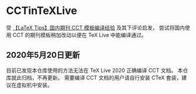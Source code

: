 # CCTinTeXLive

受 [【LaTeX Tips】国内期刊 CCT 模板编译经验](https://liam.page/2013/10/15/LaTeX-CCT-template/) 及其下评论启发，
尝试将国内使用 CCT 的期刊模板稍加改动以便在 TeX Live 中能编译通过。

## 2020年5月20日更新
目前已发现本仓库使用的方法无法在 TeX Live 2020 正确编译 CCT 文档。
本仓库就此归档，不再更新。
需要编译 CCT 文档的用户请自行安装 CTeX 套装，建议在虚拟机中安装。
